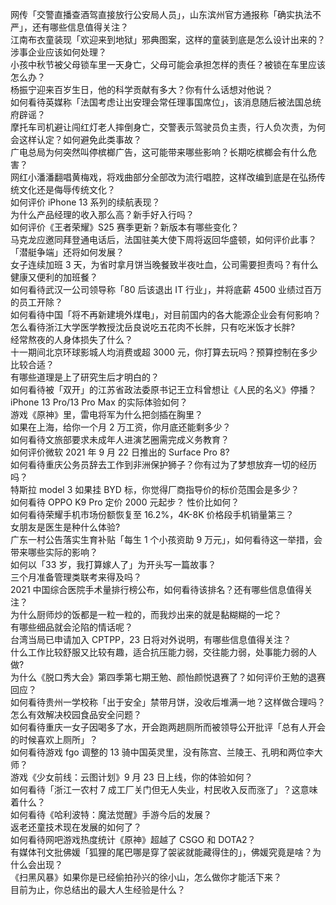 网传「交警直播查酒驾直接放行公安局人员」，山东滨州官方通报称「确实执法不严」，还有哪些信息值得关注？  
江南布衣童装现「欢迎来到地狱」邪典图案，这样的童装到底是怎么设计出来的？涉事企业应该如何处理？  
小孩中秋节被父母锁车里一天身亡，父母可能会承担怎样的责任？被锁在车里应该怎么办？  
杨振宁迎来百岁生日，他的科学贡献有多大？你有什么话想对他说？  
如何看待英媒称「法国考虑让出安理会常任理事国席位」，该消息随后被法国总统府辟谣？  
摩托车司机避让闯红灯老人摔倒身亡，交警表示驾驶员负主责，行人负次责，为何会这样认定？如何避免此类事故？  
广电总局为何突然叫停槟榔广告，这可能带来哪些影响？长期吃槟榔会有什么危害？  
网红小潘潘翻唱黄梅戏，将戏曲部分全部改为流行唱腔，这样改编到底是在弘扬传统文化还是侮辱传统文化？  
如何评价 iPhone 13 系列的续航表现？  
为什么产品经理的收入那么高？新手好入行吗？  
如何评价《王者荣耀》S25 赛季更新？新版本有哪些变化？  
马克龙应邀同拜登通电话后，法国驻美大使下周将返回华盛顿，如何评价此事？「潜艇争端」还将如何发展？  
女子连续加班 3 天，为省时拿月饼当晚餐致半夜吐血，公司需要担责吗？有什么健康又便利的加班餐？  
如何看待武汉一公司领导称「80 后该退出 IT 行业」，并将底薪 4500 业绩过百万的员工开除？  
如何看待中国「将不再新建境外煤电」，对目前国内的各大能源企业会有何影响？  
怎么看待浙江大学医学教授沈岳良说吃五花肉不长胖，只有吃米饭才长胖?  
经常熬夜的人身体损失了什么？  
十一期间北京环球影城人均消费或超 3000 元，你打算去玩吗？预算控制在多少比较合适？  
有哪些道理是上了研究生后才明白的？  
如何看待被「双开」的江苏省政法委原书记王立科曾想让《人民的名义》停播？  
iPhone 13 Pro/13 Pro Max 的实际体验如何？  
游戏《原神》里，雷电将军为什么把剑插在胸里？  
如果在上海，给你一个月 2 万工资，你月底还能剩多少？  
如何看待文旅部要求未成年人进演艺圈需完成义务教育？  
如何评价微软 2021 年 9 月 22 日推出的 Surface Pro 8?  
如何看待重庆公务员辞去工作到非洲保护狮子？你有过为了梦想放弃一切的经历吗？  
特斯拉 model 3 如果挂 BYD 标，你觉得厂商指导价的标价范围会是多少？  
如何看待 OPPO K9 Pro 定价 2000 元起步？ 性价比如何？  
如何看待荣耀手机市场份额恢复至 16.2%，4K-8K 价格段手机销量第三？  
女朋友是医生是种什么体验?  
广东一村公告落实生育补贴「每生 1 个小孩资助 9 万元」，如何看待这一举措，会带来哪些实际的影响？  
如何以「33 岁，我打算嫁人了」为开头写一篇故事？  
三个月准备管理类联考来得及吗？  
2021 中国综合医院手术量排行榜公布，如何看待该排名？还有哪些信息值得关注？  
为什么厨师炒的饭都是一粒一粒的，而我炒出来的就是黏糊糊的一坨？  
有哪些细品就会沦陷的情话呢？  
台湾当局已申请加入 CPTPP，23 日将对外说明，有哪些信息值得关注？  
什么工作比较舒服又比较有趣，适合抗压能力弱，交往能力弱，处事能力弱的人做?  
为什么《脱口秀大会》第四季第七期王勉、颜怡颜悦退赛了？如何评价王勉的退赛回应？  
如何看待贵州一学校称「出于安全」禁带月饼，没收后堆满一地？这样做合理吗？怎么有效解决校园食品安全问题？  
如何看待重庆一女子因喝多了水，开会跑两趟厕所而被领导公开批评「总有人开会的时候喜欢上厕所」？  
如何看待游戏 fgo 调整的 13 骑中国英灵里，没有陈宫、兰陵王、孔明和两位李大师？  
游戏《少女前线：云图计划》9 月 23 日上线，你的体验如何？  
如何看待「浙江一农村 7 成工厂关门但无人失业，村民收入反而涨了」？这意味着什么？  
如何看待《哈利波特：魔法觉醒》手游今后的发展？  
返老还童技术现在发展的如何了？  
如何看待网吧游戏热度统计《原神》超越了 CSGO 和 DOTA2？  
有媒体刊文批佛媛「狐狸的尾巴哪是穿了袈裟就能藏得住的」，佛媛究竟是啥？为什么会出现？  
《扫黑风暴》如果你是已经偷拍孙兴的徐小山，怎么做你才能活下来？  
目前为止，你总结出的最大人生经验是什么？  
